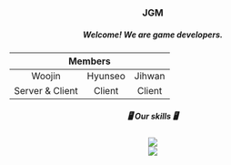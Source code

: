 <div align="center">
  <h3>JGM</h3>
  <h5>Welcome! We are game developers.</h5>
  <table>
    <thead>
        <tr>
            <th colspan="3"> Members </th>
        </tr>
    </thead>
    <tbody>
        <tr>
          <tr>
            <td align='center'>Woojin</td>
            <td align='center'>Hyunseo</td>
            <td align='center'>Jihwan</td>
          </tr>
          <tr>
            <td align='center'>Server & Client</td>
            <td align='center'>Client</td>
            <td align='center'>Client</td>
          </tr>
        </tr>
    </tbody>
  </table>
  <h5>🖥️  Our skills  🖥️</h5>
  <img src="https://img.shields.io/badge/Unity-000000?style=flat-square&logo=Unity&logoColor=Gray"/>
  <br>
  <img src="https://img.shields.io/badge/Unreal Engine-000000?style=flat-square&logo=Unreal Engine&logoColor=Gray"/> 
</div>
